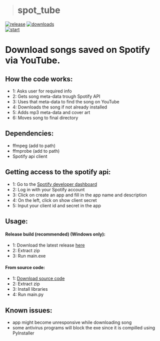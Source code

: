 > # spot_tube
[![release](https://img.shields.io/github/release/jasperaelvoet/spot_tube.svg?style=flat)](https://github.com/jasperaelvoet/spot_tube/releases/latest)
[![downloads](https://img.shields.io/github/downloads/jasperaelvoet/spot_tube/total)](https://github.com/jasperaelvoet/spot_tube/)  
[![start](https://img.shields.io/github/stars/jasperaelvoet/spot_tube?style=social)](https://github.com/jasperaelvoet/spot_tube/stargazers)
# Download songs saved on Spotify via YouTube.
## How the code works:
* 1: Asks user for required info
* 2: Gets song meta-data trough Spotify API
* 3: Uses that meta-data to find the song on YouTube
* 4: Downloads the song if not already installed
* 5: Adds mp3 meta-data and cover art
* 6: Moves song to final directory
## Dependencies:
* ffmpeg (add to path)
* ffmprobe (add to path)
* Spotify api client
## Getting access to the spotify api:
* 1: Go to the <a id="raw-url" href="https://developer.spotify.com/dashboard/">Spotify developer dashboard</a>
* 2: Log in with your Spotify account
* 3: Click on create an app and fill in the app name and description
* 4: On the left, click on show client secret
* 5: Input your client id and secret in the app
## Usage:
#### Release build (recommended) (Windows only):
* 1: Download the latest release <a id="raw-url" href="https://github.com/jasperaelvoet/spot_tube/releases/latest">here</a>
* 2: Extract zip
* 3: Run main.exe
#### From source code:
* 1: <a id="raw-url" href="https://github.com/jasperaelvoet/spot_tube/archive/refs/heads/master.zip">Download source code</a>
* 2: Extract zip
* 3: Install libraries
* 4: Run main.py
## Known issues:
* app might become unresponsive while downloading song
* some antivirus programs will block the exe since it is compilled using PyInstaller
